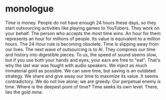 # monologue
Time is money. People do not have enough 24 hours these days, so they start outsourcing activities like playing games to YouTubers. They work on your behalf. The person who accepts the most time wins. An hour for them represents an hour for millions of people. Its value is equivalent to a million hours. The 24-hour rule is becoming obsolete. Time is slipping away from our lives. The next wave of outsourcing is to AI. They compress our time and history into digestible pieces. To us, the speed of sound seems slow, but if you use both your hands and eyes, your ears are free to "eat". That's why the last war was fought with audio speakers. We inject as much immaterial gold as possible. We can save time, but saving is an outdated strategy. We share and give away our time to maximize its value. It seems contradictory. We do not live alone; we are greedy. Our perpetual enemy is time. Where is the deepest point of time? Time seeks its own level. There, lies the gold mine.

